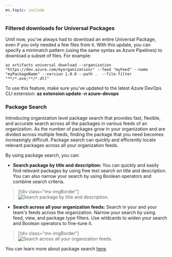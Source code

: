 ```yaml
---
ms.topic: include
---
```


### Filtered downloads for Universal Packages

Until now, you've always had to download an entire Universal Package, even if you only needed a few files from it. With this update, you can specify a minimatch pattern (using the same syntax as Azure Pipelines) to download a subset of files. For example:

`az artifacts universal download --organization "https://dev.azure.com/myorganization/" --feed "myFeed" --name "myPackageName" --version 1.0.0 --path .  --file-filter "**/*.exe;**/*.dll"`

To use this feature, make sure you've updated to the latest Azure DevOps CLI extension: **az extension update -n azure-devops**

### Package Search

Introducing organization level package search that provides fast, flexible, and accurate search across all the packages in various feeds of an organization. As the number of packages grow in your organization and are divided across multiple feeds, finding the package that you need becomes increasingly difficult. Package search can quickly and efficiently locate relevant packages across all your organization feeds.

By using package search, you can:
* **Search package by title and description:** You can quickly and easily find relevant packages by using free text search on title and description. You can also narrow your search by using Boolean operators and combine search criteria. 

> [!div class="mx-imgBorder"]
> ![Search package by title and description.](../../media/153_07.png)

* **Search across all your organization feeds:** Search in your and your team's feeds across the organization. Narrow your search by using feed, view, and package type filters. Use wildcards to widen your search and Boolean operators to fine-tune it. 

> [!div class="mx-imgBorder"]
> ![Search across all your organization feeds.](../../media/153_08.png)

You can learn more about package search [here](/azure/devops/project/search/package-search?view=azure-devops&preserve-view=true).